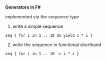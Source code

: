 **Generators in F#**

implemented via the sequence type

1.  write a simple sequence

```
seq { for i in 1 .. 10 do yield i * i }

```
2.  write the sequence in functional shorthand

```
seq { for i in 1 .. 10 -> i * i }

```
